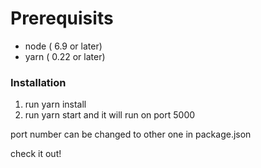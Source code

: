 # Prerequisits

* node ( 6.9 or later)
* yarn ( 0.22 or later)


### Installation

1. run yarn install
2. run yarn start and it will run on port 5000

port number can be changed to other one in package.json

check it out!